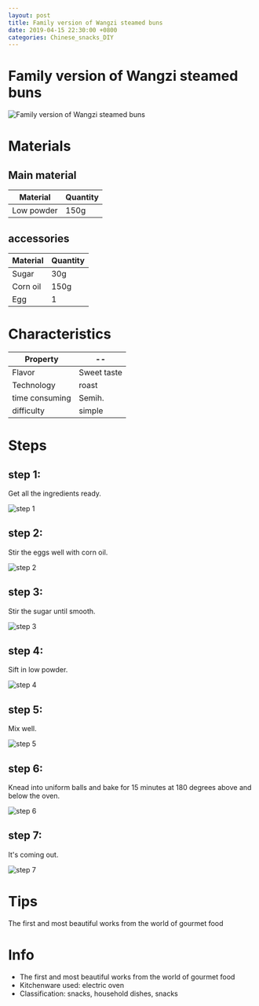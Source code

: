 ```yaml
---
layout: post
title: Family version of Wangzi steamed buns
date: 2019-04-15 22:30:00 +0800
categories: Chinese_snacks_DIY
---
```


# Family version of Wangzi steamed buns

![Family version of Wangzi steamed buns]({{site.baseurl}}/img/433594/433594.jpg)

# Materials


## Main material

Material|Quantity
--|--
Low powder|150g

## accessories

Material|Quantity
--|--
Sugar|30g
Corn oil|150g
Egg|1

# Characteristics

Property|--
--|--
Flavor|Sweet taste
Technology|roast
time consuming|Semih.
difficulty|simple

# Steps

## step 1:

Get all the ingredients ready.

![step 1]({{site.baseurl}}/img/433594/1.jpg)

## step 2:

Stir the eggs well with corn oil.

![step 2]({{site.baseurl}}/img/433594/2.jpg)

## step 3:

Stir the sugar until smooth.

![step 3]({{site.baseurl}}/img/433594/3.jpg)

## step 4:

Sift in low powder.

![step 4]({{site.baseurl}}/img/433594/4.jpg)

## step 5:

Mix well.

![step 5]({{site.baseurl}}/img/433594/5.jpg)

## step 6:

Knead into uniform balls and bake for 15 minutes at 180 degrees above and below the oven.

![step 6]({{site.baseurl}}/img/433594/6.jpg)

## step 7:

It's coming out.

![step 7]({{site.baseurl}}/img/433594/7.jpg)

# Tips

The first and most beautiful works from the world of gourmet food

# Info

- The first and most beautiful works from the world of gourmet food
- Kitchenware used: electric oven
- Classification: snacks, household dishes, snacks